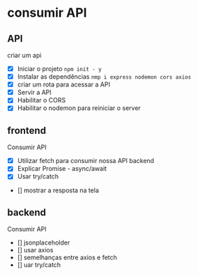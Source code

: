 # consumir API

## API

criar um api

- [x] Iniciar o projeto `npm init - y`
- [x] Instalar as dependências `nmp i express nodemon cors axios`
- [x] criar um rota para acessar a API
- [x] Servir a API
- [x] Habilitar o CORS
- [x] Habilitar o nodemon para reiniciar o server

## frontend

Consumir API

- [x] Utilizar fetch para consumir nossa API backend
- [x] Explicar Promise - async/await
- [x] Usar try/catch
- [] mostrar a resposta na tela

## backend

Consumir API

- [] jsonplaceholder
- [] usar axios
- [] semelhanças entre axios e fetch
- [] uar try/catch
